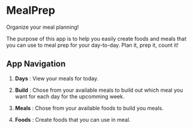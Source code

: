 # MealPrep
Organize your meal planning!

The purpose of this app is to help you easily create foods and meals that you can use to meal prep for your day-to-day. Plan it, prep it, count it!

## App Navigation

1. **Days**
: View your meals for today.

2. **Build**
: Chose from your available meals to build out which meal you want for each day for the upcomming week.

3. **Meals**
: Chose from your available foods to build you meals.

4. **Foods**
: Create foods that you can use in meal.
